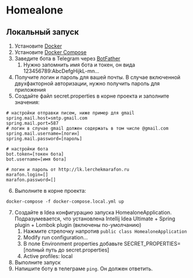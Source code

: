 Homealone
=========

Локальный запуск
----------------

1. Установите [Docker](https://www.docker.com/products/docker-desktop)
2. Установите [Docker Compose](https://docs.docker.com/compose/install/)
3. Заведите бота в Telegram через [BotFather](https://t.me/BotFather)
    1. Нужно запомнить имя бота и токен, он вида 123456789:AbcDefgHijkL-mn...
4. Получите логин и пароль для вашей почты. В случае включенной двухфакторной авторизации, нужно получить пароль
   для приложения
5. Создайте файл secret.properties в корне проекта и заполните значения:
```properties
# настройки отправки писем, ниже пример для gmail
spring.mail.host=smtp.gmail.com
spring.mail.port=587
# логин в случае gmail должен содержать в том числе @gmail.com
spring.mail.username=[логин]
spring.mail.password=[пароль]

# настройки бота
bot.token=[токен бота]
bot.username=[имя бота]

# логин и пароль от http://lk.lerchekmarafon.ru
marafon.login=[]
marafon.password=[]
```
6. Выполните в корне проекта:
```shell
docker-compose -f docker-compose.local.yml up
```
7. Создайте в Idea конфигурацию запуска HomealoneApplication. 
   Подразумевается, что установлена Intellij Idea Ultimate + Spring plugin + Lombok plugin (включены по-умолчанию)
   1. Нажмите стрелочку напротив `public class HomealoneApplication`
   2. Modify run configuration...
   3. В поле Environment properties добавьте SECRET_PROPERTIES=[полный путь до secret.properties]
   4. Active profiles: local
8. Выполните запуск
9. Напишите боту в телеграме `ping`. Он должен ответить.
